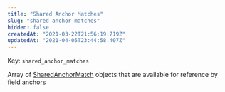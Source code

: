 ```yaml
---
title: "Shared Anchor Matches"
slug: "shared-anchor-matches"
hidden: false
createdAt: "2021-03-22T21:56:19.719Z"
updatedAt: "2021-04-05T23:44:58.407Z"
---
```

Key: `shared_anchor_matches`

Array of [SharedAnchorMatch](ref:sharedanchormatch) objects that are available for reference by field anchors